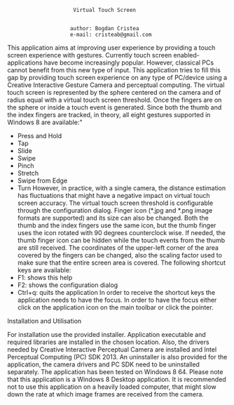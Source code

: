                          Virtual Touch Screen


                        author: Bogdan Cristea
                        e-mail: cristeab@gmail.com

  This application aims at improving user experience by providing a touch screen
experience with gestures. Currently touch screen enabled-applications have become
increasingly popular. However, classical PCs cannot benefit from this new type of
input. This application tries to fill this gap by providing touch screen experience
on any type of PC/device using a Creative Interactive Gesture Camera and perceptual
computing.
   The virtual touch screen is represented by the sphere centered on the camera
and of radius equal with a virtual touch screen threshold. Once the fingers are
on the sphere or inside a touch event is generated. Since both the thumb and the
index fingers are tracked, in theory, all eight gestures supported in Windows 8
are available:"
 - Press and Hold
 - Tap
 - Slide
 - Swipe
 - Pinch
 - Stretch
 - Swipe from Edge
 - Turn
However, in practice, with a single camera, the distance estimation has fluctuations
that might have a negative impact on virtual touch screen accuracy.
   The virtual touch screen threshold is configurable through the configuration
dialog. Finger icon (*.jpg and *.png image formats are supported) and
its size can also be changed. Both the thumb and the index fingers use the same
icon, but the thumb finger uses the icon rotated with 90 degrees counterclock wise.
If needed, the thumb finger icon can be hidden while the touch events from the thumb
are still received. The coordinates of the upper-left corner of the area covered
by the fingers can be changed, also the scaling factor used to make sure that
the entire screen area is covered.
   The following shortcut keys are available:
- F1: shows this help
- F2: shows the configuration dialog
- Ctrl+q: quits the application
In order to receive the shortcut keys the application needs to have
the focus. In order to have the focus either click on
the application icon on the main toolbar or click the pointer.


Installation and Utilisation

   For installation use the provided installer. Application executable and required libraries are installed
in the chosen location. Also, the drivers needed by Creative Interactive Perceptual Camera are installed 
and Intel Perceptual Computing (PC) SDK 2013. An uninstaller is also provided for the application, the 
camera drivers and PC SDK need to be uninstalled separately.
   The application has been tested on Windows 8 64. Please note that this application is a Windows 8 Desktop 
application. It is recommended not to use this application on a heavily loaded computer, that might slow
down the rate at which image frames are received from the camera.